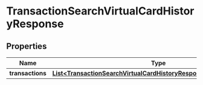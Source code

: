

# TransactionSearchVirtualCardHistoryResponse


## Properties

| Name | Type | Description | Notes |
|------------ | ------------- | ------------- | -------------|
|**transactions** | [**List&lt;TransactionSearchVirtualCardHistoryResponseTransactionsInner&gt;**](TransactionSearchVirtualCardHistoryResponseTransactionsInner.md) |  |  [optional] |



